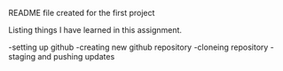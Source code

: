 README file created for the first project

Listing things I have learned in this assignment.

-setting up github
-creating new github repository
-cloneing repository
-staging and pushing updates